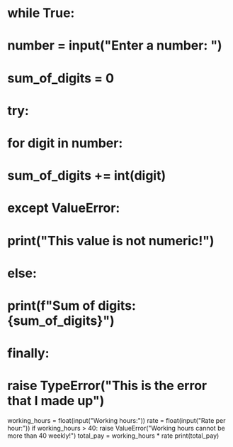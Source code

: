 # while True:
#     number = input("Enter a number: ")
#     sum_of_digits = 0
#     try:
#         for digit in number:
#             sum_of_digits += int(digit)
#     except ValueError:
#         print("This value is not numeric!")
#     else:
#         print(f"Sum of digits: {sum_of_digits}")
#     finally:
#         raise TypeError("This is the error that I made up")

working_hours = float(input("Working hours:"))
rate = float(input("Rate per hour:"))
if working_hours > 40:
    raise ValueError("Working hours cannot be more than 40 weekly!")
total_pay = working_hours * rate
print(total_pay)